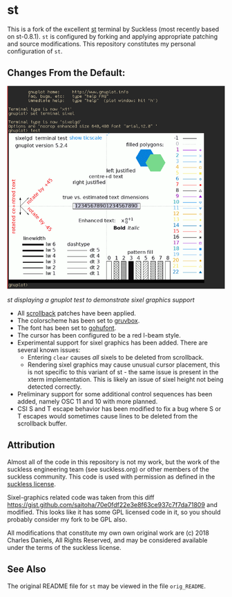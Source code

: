 # st

This is a fork of the excellent [st](https://st.suckless.org/) terminal by
Suckless (most recently based on st-0.8.1). `st` is configured by forking and
applying appropriate patching and source modifications. This repository
constitutes my personal configuration of `st`.

## Changes From the Default:

![st displaying a gnuplot test to demonstrate sixel graphics support](./README.md.d/sixeldemo.png)

*st displaying a gnuplot test to demonstrate sixel graphics support*

* All [scrollback](https://st.suckless.org/patches/scrollback/) patches have
  been applied.
* The colorscheme has been set to [gruvbox](https://github.com/morhetz/gruvbox).
* The font has been set to [gohufont](http://font.gohu.org/).
* The cursor has been configured to be a red I-beam style.
* Experimental support for sixel graphics has been added. There are several
  known issues:
	* Entering `clear` causes *all* sixels to be deleted from scrollback.
	* Rendering sixel graphics may cause unusual cursor placement, this is
	  not specific to this variant of st - the same issue is present in
	  the xterm implementation. This is likely an issue of sixel height
	  not being detected correctly.
* Preliminary support for some additional control sequences has been added,
  namely OSC 11 and 10 with more planned.
* CSI S and T escape behavior has been modified to fix a bug where S or T
  escapes would sometimes cause lines to be deleted from the scrollback buffer.

## Attribution

Almost all of the code in this repository is not my work, but the work of the
suckless engineering team (see suckless.org) or other members of the suckless
community. This code is used with permission as defined in the [suckless
license](https://git.suckless.org/st/file/LICENSE.html).

Sixel-graphics related code was taken from this diff
https://gist.github.com/saitoha/70e0fdf22e3e8f63ce937c7f7da71809 and modified.
This looks like it has some GPL licensed code in it, so you should probably
consider my fork to be GPL also.

All modifications that constitute my own own original work are (c) 2018 Charles
Daniels, All Rights Reserved, and may be considered available under the terms
of the suckless license.

## See Also

The original README file for `st` may be viewed in the file `orig_README`.
